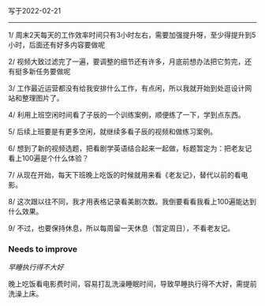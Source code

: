 写于2022-02-21

-----

1/ 周末2天每天的工作效率时间只有3小时左右，需要加强提升呀，至少得提升到5小时，后面还有好多内容要做呢

2/ 视频大致过滤完了一遍，要调整的细节还有许多，月底前想办法把它剪完，还有挺多新任务要做呢

3/ 工作最近运营都没有给我安排什么工作，有点闲，所以我就开始到处逛设计网站和整理图片了。

4/ 利用上班空闲时间看了子辰的一个训练案例，顺便练了一下，学到点东西。

5/ 后续上班要是有更多空闲，就继续多看子辰的视频和做练习案例。

6/ 想到了新的视频选题，把看剧学英语结合起来一起做，标题暂定为：把老友记看上100遍是个什么体验？

7/ 从现在开始，每天下班晚上吃饭的时候就用来看《老友记》，替代以前的看电影。

8/ 这次跟以往不同，我才用表格记录看美剧次数。我倒要看看我看上100遍能达到什么效果。

9/ 不过，也要保持休息，所以每周留一天休息（暂定周日），不看老友记。

### Needs to improve

*早睡执行得不大好*

晚上吃饭看电影费时间，容易打乱洗澡睡眠时间，导致早睡执行得不大好，需提前洗澡上床。



